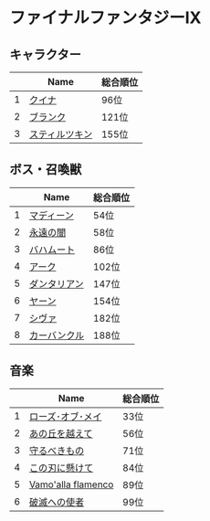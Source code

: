 # ファイナルファンタジーIX

## キャラクター
||Name|総合順位|
|-|-|-|
|1|[クイナ](https://www.google.co.jp/search?hl=jp&gl=JP&tbm=isch&q=%E3%82%AF%E3%82%A4%E3%83%8A+%E3%83%95%E3%82%A1%E3%82%A4%E3%83%8A%E3%83%AB%E3%83%95%E3%82%A1%E3%83%B3%E3%82%BF%E3%82%B8%E3%83%BCIX)|96位|
|2|[ブランク](https://www.google.co.jp/search?hl=jp&gl=JP&tbm=isch&q=%E3%83%96%E3%83%A9%E3%83%B3%E3%82%AF+%E3%83%95%E3%82%A1%E3%82%A4%E3%83%8A%E3%83%AB%E3%83%95%E3%82%A1%E3%83%B3%E3%82%BF%E3%82%B8%E3%83%BCIX)|121位|
|3|[スティルツキン](https://www.google.co.jp/search?hl=jp&gl=JP&tbm=isch&q=%E3%82%B9%E3%83%86%E3%82%A3%E3%83%AB%E3%83%84%E3%82%AD%E3%83%B3+%E3%83%95%E3%82%A1%E3%82%A4%E3%83%8A%E3%83%AB%E3%83%95%E3%82%A1%E3%83%B3%E3%82%BF%E3%82%B8%E3%83%BCIX)|155位|

## ボス・召喚獣
||Name|総合順位|
|-|-|-|
|1|[マディーン](https://www.google.co.jp/search?hl=jp&gl=JP&tbm=isch&q=%E3%83%9E%E3%83%87%E3%82%A3%E3%83%BC%E3%83%B3+%E3%83%95%E3%82%A1%E3%82%A4%E3%83%8A%E3%83%AB%E3%83%95%E3%82%A1%E3%83%B3%E3%82%BF%E3%82%B8%E3%83%BCIX)|54位|
|2|[永遠の闇](https://www.google.co.jp/search?hl=jp&gl=JP&tbm=isch&q=%E6%B0%B8%E9%81%A0%E3%81%AE%E9%97%87+%E3%83%95%E3%82%A1%E3%82%A4%E3%83%8A%E3%83%AB%E3%83%95%E3%82%A1%E3%83%B3%E3%82%BF%E3%82%B8%E3%83%BCIX)|58位|
|3|[バハムート](https://www.google.co.jp/search?hl=jp&gl=JP&tbm=isch&q=%E3%83%90%E3%83%8F%E3%83%A0%E3%83%BC%E3%83%88+%E3%83%95%E3%82%A1%E3%82%A4%E3%83%8A%E3%83%AB%E3%83%95%E3%82%A1%E3%83%B3%E3%82%BF%E3%82%B8%E3%83%BCIX)|86位|
|4|[アーク](https://www.google.co.jp/search?hl=jp&gl=JP&tbm=isch&q=%E3%82%A2%E3%83%BC%E3%82%AF+%E3%83%95%E3%82%A1%E3%82%A4%E3%83%8A%E3%83%AB%E3%83%95%E3%82%A1%E3%83%B3%E3%82%BF%E3%82%B8%E3%83%BCIX)|102位|
|5|[ダンタリアン](https://www.google.co.jp/search?hl=jp&gl=JP&tbm=isch&q=%E3%83%80%E3%83%B3%E3%82%BF%E3%83%AA%E3%82%A2%E3%83%B3+%E3%83%95%E3%82%A1%E3%82%A4%E3%83%8A%E3%83%AB%E3%83%95%E3%82%A1%E3%83%B3%E3%82%BF%E3%82%B8%E3%83%BCIX)|147位|
|6|[ヤーン](https://www.google.co.jp/search?hl=jp&gl=JP&tbm=isch&q=%E3%83%A4%E3%83%BC%E3%83%B3+%E3%83%95%E3%82%A1%E3%82%A4%E3%83%8A%E3%83%AB%E3%83%95%E3%82%A1%E3%83%B3%E3%82%BF%E3%82%B8%E3%83%BCIX)|154位|
|7|[シヴァ](https://www.google.co.jp/search?hl=jp&gl=JP&tbm=isch&q=%E3%82%B7%E3%83%B4%E3%82%A1+%E3%83%95%E3%82%A1%E3%82%A4%E3%83%8A%E3%83%AB%E3%83%95%E3%82%A1%E3%83%B3%E3%82%BF%E3%82%B8%E3%83%BCIX)|182位|
|8|[カーバンクル](https://www.google.co.jp/search?hl=jp&gl=JP&tbm=isch&q=%E3%82%AB%E3%83%BC%E3%83%90%E3%83%B3%E3%82%AF%E3%83%AB+%E3%83%95%E3%82%A1%E3%82%A4%E3%83%8A%E3%83%AB%E3%83%95%E3%82%A1%E3%83%B3%E3%82%BF%E3%82%B8%E3%83%BCIX)|188位|

## 音楽
||Name|総合順位|
|-|-|-|
|1|[ローズ･オブ･メイ](https://www.youtube.com/results?search_query=%E3%83%AD%E3%83%BC%E3%82%BA%EF%BD%A5%E3%82%AA%E3%83%96%EF%BD%A5%E3%83%A1%E3%82%A4+%E3%83%95%E3%82%A1%E3%82%A4%E3%83%8A%E3%83%AB%E3%83%95%E3%82%A1%E3%83%B3%E3%82%BF%E3%82%B8%E3%83%BCIX)|33位|
|2|[あの丘を越えて](https://www.youtube.com/results?search_query=%E3%81%82%E3%81%AE%E4%B8%98%E3%82%92%E8%B6%8A%E3%81%88%E3%81%A6+%E3%83%95%E3%82%A1%E3%82%A4%E3%83%8A%E3%83%AB%E3%83%95%E3%82%A1%E3%83%B3%E3%82%BF%E3%82%B8%E3%83%BCIX)|56位|
|3|[守るべきもの](https://www.youtube.com/results?search_query=%E5%AE%88%E3%82%8B%E3%81%B9%E3%81%8D%E3%82%82%E3%81%AE+%E3%83%95%E3%82%A1%E3%82%A4%E3%83%8A%E3%83%AB%E3%83%95%E3%82%A1%E3%83%B3%E3%82%BF%E3%82%B8%E3%83%BCIX)|71位|
|4|[この刃に懸けて](https://www.youtube.com/results?search_query=%E3%81%93%E3%81%AE%E5%88%83%E3%81%AB%E6%87%B8%E3%81%91%E3%81%A6+%E3%83%95%E3%82%A1%E3%82%A4%E3%83%8A%E3%83%AB%E3%83%95%E3%82%A1%E3%83%B3%E3%82%BF%E3%82%B8%E3%83%BCIX)|84位|
|5|[Vamo'alla flamenco](https://www.youtube.com/results?search_query=Vamo%27alla+flamenco+%E3%83%95%E3%82%A1%E3%82%A4%E3%83%8A%E3%83%AB%E3%83%95%E3%82%A1%E3%83%B3%E3%82%BF%E3%82%B8%E3%83%BCIX)|89位|
|6|[破滅への使者](https://www.youtube.com/results?search_query=%E7%A0%B4%E6%BB%85%E3%81%B8%E3%81%AE%E4%BD%BF%E8%80%85+%E3%83%95%E3%82%A1%E3%82%A4%E3%83%8A%E3%83%AB%E3%83%95%E3%82%A1%E3%83%B3%E3%82%BF%E3%82%B8%E3%83%BCIX)|99位|


